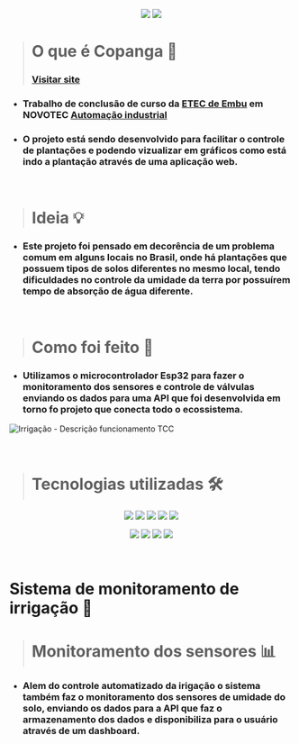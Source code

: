 <p align="center">
<img src="https://img.shields.io/badge/STATUS-EM DESENVOLVIMENTO-blue.svg"/>
<img src="https://img.shields.io/github/contributors/pedrofnseca/copanga.svg"/>
</p>

> # O que é Copanga 🤔
>
> ### [Visitar site](https://copanga.vercel.app/)

- ### Trabalho de conclusão de curso da [ETEC de Embu](https://www.vestibulinhoetec.com.br/unidades-cursos/escola.asp?c=394) em NOVOTEC [Automação industrial](https://www.vestibulinhoetec.com.br/unidades-cursos/curso.asp?c=402)

- ### O projeto está sendo desenvolvido para facilitar o controle de plantações e podendo vizualizar em gráficos como está indo a plantação através de uma aplicação web.

<br>

> # Ideia 💡

- ### Este projeto foi pensado em decorência de um problema comum em alguns locais no Brasil, onde há plantações que possuem tipos de solos diferentes no mesmo local, tendo dificuldades no controle da umidade da terra por possuírem tempo de absorção de água diferente.

<br>

> # Como foi feito 🤖

- ### Utilizamos o microcontrolador Esp32 para fazer o monitoramento dos sensores e controle de válvulas enviando os dados para uma API que foi desenvolvida em torno fo projeto que conecta todo o ecossistema.

![Irrigação - Descrição funcionamento TCC](https://user-images.githubusercontent.com/97262778/179148177-cf6df30b-cb0a-46c7-ba9a-03c1241beca0.png)

<br>

> # Tecnologias utilizadas 🛠️

<p align="center"> 
<img src="https://img.shields.io/badge/javascript-%23323330.svg?style=for-the-badge&logo=javascript&logoColor=%23F7DF1E"/>
<img src="https://img.shields.io/badge/c++-%2300599C.svg?style=for-the-badge&logo=c%2B%2B&logoColor=white"/>
<img src="https://img.shields.io/badge/mysql-%2300599C.svg?style=for-the-badge&logo=mysql&logoColor=white"/>
<img src="https://img.shields.io/badge/node.js-6DA55F?style=for-the-badge&logo=node.js&logoColor=white"/>
<img src="https://img.shields.io/badge/React-20232A?style=for-the-badge&logo=react&logoColor=61DAFB"/>
<p>

<p align="center">
<img src="https://img.shields.io/badge/heroku-%23430098.svg?style=for-the-badge&logo=heroku&logoColor=white"/>
<img src="https://img.shields.io/badge/-Arduino-00979D?style=for-the-badge&logo=Arduino&logoColor=white"/>
<img src="https://img.shields.io/badge/Vercel-000000?style=for-the-badge&logo=vercel&logoColor=white"/>
<img src="https://img.shields.io/badge/chart.js-F5788D.svg?style=for-the-badge&logo=chart.js&logoColor=white"/>
</p>

<br>

# Sistema de monitoramento de irrigação 🌱

> # Monitoramento dos sensores 📊

- ### Alem do controle automatizado da irigação o sistema também faz o monitoramento dos sensores de umidade do solo, enviando os dados para a API que faz o armazenamento dos dados e disponibiliza para o usuário através de um dashboard.

<p align="center">

<p>
